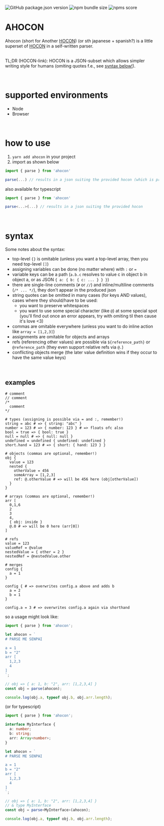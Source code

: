![GitHub package.json version](https://img.shields.io/github/package-json/v/steve-py96/ahocon?style=flat-square&color=000000)
![npm bundle size](https://img.shields.io/bundlephobia/minzip/ahocon?style=flat-square&color=000000)
![npms score](https://img.shields.io/npms-io/final-score/ahocon)

# AHOCON

Ahocon (short for Another [HOCON](https://github.com/lightbend/config/blob/master/HOCON.md)) (or sth japanese + spanish?) is a little superset of [HOCON](https://github.com/lightbend/config/blob/master/HOCON.md) in a self-written parser. <br /> <br />

TL;DR (HOCON-link): HOCON is a JSON-subset which allows simpler writing style for humans (omiting quotes f.e., see [syntax below!](#syntax)).

<br />

# supported environments

- Node
- Browser

<br />

# how to use

1. `yarn add ahocon` in your project
1. import as shown below

```js
import { parse } from 'ahocon'

parse(...) // results in a json suiting the provided hocon (which is provided as string)
```

also available for typescript

```ts
import { parse } from 'ahocon'

parse<...>(...) // results in a json suiting the provided hocon
```

<br />

# syntax

Some notes about the syntax:

- top-level `{}` is omitable (unless you want a top-level array, then you need top-level `[]`)
- assigning variables can be done (no matter where) with `:` or `=`
- variable keys can be a path (`a.b.c` resolves to value c in object b in object a, or as JSON `{ a: { b: { c: ... } } }`)
- there are single-line comments (`#` or `//`) and inline/multiline comments (`/* ... */`), they don't appear in the produced json
- string quotes can be omitted in many cases (for keys AND values), cases where they should/have to be used:
  - you want to preserve whitespaces
  - you want to use some special character (like `@`) at some special spot (you'll find out once an error appears, try with omiting til then cause it's love \<3)
- commas are omitable everywhere (unless you want to do inline action like `array = [1,2,3]`)
- assignments are omitable for objects and arrays
- refs (referencing other values) are possible via `${reference_path}` or `@reference_path` (they even support relative refs via `@.`)
- conflicting objects merge (the later value definition wins if they occur to have the same value keys)

<br />

## examples

```
# comment
// comment
/*
  comment
*/

# types (assigning is possible via = and :, remember!)
string = abc # => { string: "abc" }
number = 123 # => { number: 123 } # => floats ofc also
bool = true => { bool: true }
null = null # => { null: null }
undefined = undefined { undefined: undefined }
short.hand = 123 # => { short: { hand: 123 } }

# objects (commas are optional, remember!)
obj {
  value = 123
  nested {
    otherValue = 456
    someArray = [1,2,3]
    ref: @.otherValue # => will be 456 here (obj[otherValue])
  }
}

# arrays (commas are optional, remember!)
arr [
  0,1,6
  2
  3
  4,
  { obj: inside }
  @.0 # => will be 0 here (arr[0])
]

# refs
value = 123
valueRef = @value
nestedValue = { other = 2 }
nestedRef = @nestedValue.other

# merges
config {
  a = 1
}

config { # => overwrites config.a above and adds b
  a = 2
  b = 1
}

config.a = 3 # => overwrites config.a again via shorthand
```

so a usage might look like:

```js
import { parse } from 'ahocon';

let ahocon = `
# PARSE ME SENPAI

a = 1
b = "2"
arr [
  1,2,3
  4
]
`;

// obj => { a: 1, b: "2", arr: [1,2,3,4] }
const obj = parse(ahocon);

console.log(obj.a, typeof obj.b, obj.arr.length);
```

(or for typescript)

```ts
import { parse } from 'ahocon';

interface MyInterface {
  a: number;
  b: string;
  arr: Array<number>;
}

let ahocon = `
# PARSE ME SENPAI

a = 1
b = "2"
arr [
  1,2,3
  4
]
`;

// obj => { a: 1, b: "2", arr: [1,2,3,4] }
// & type MyInterface
const obj = parse<MyInterface>(ahocon);

console.log(obj.a, typeof obj.b, obj.arr.length);
```
